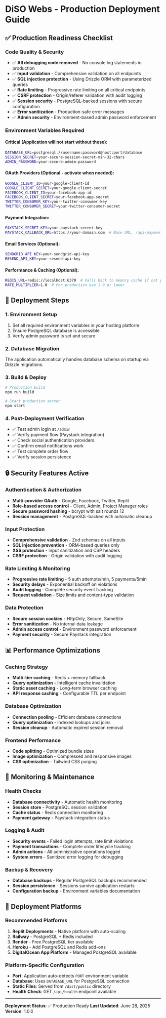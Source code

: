 # DiSO Webs - Production Deployment Guide

## ✅ Production Readiness Checklist

### Code Quality & Security
- ✅ **All debugging code removed** - No console.log statements in production
- ✅ **Input validation** - Comprehensive validation on all endpoints
- ✅ **SQL injection protection** - Using Drizzle ORM with parameterized queries
- ✅ **Rate limiting** - Progressive rate limiting on all critical endpoints
- ✅ **CSRF protection** - Origin/referer validation with audit logging
- ✅ **Session security** - PostgreSQL-backed sessions with secure configuration
- ✅ **Error sanitization** - Production-safe error messages
- ✅ **Admin security** - Environment-based admin password enforcement

### Environment Variables Required

#### Critical (Application will not start without these):
```bash
DATABASE_URL=postgresql://username:password@host:port/database
SESSION_SECRET=your-secure-session-secret-min-32-chars
ADMIN_PASSWORD=your-secure-admin-password
```

#### OAuth Providers (Optional - activate when needed):
```bash
GOOGLE_CLIENT_ID=your-google-client-id
GOOGLE_CLIENT_SECRET=your-google-client-secret
FACEBOOK_CLIENT_ID=your-facebook-app-id
FACEBOOK_CLIENT_SECRET=your-facebook-app-secret
TWITTER_CONSUMER_KEY=your-twitter-consumer-key
TWITTER_CONSUMER_SECRET=your-twitter-consumer-secret
```

#### Payment Integration:
```bash
PAYSTACK_SECRET_KEY=your-paystack-secret-key
PAYSTACK_CALLBACK_URL=https://your-domain.com  # Base URL, /api/payments/callback will be appended
```

#### Email Services (Optional):
```bash
SENDGRID_API_KEY=your-sendgrid-api-key
RESEND_API_KEY=your-resend-api-key
```

#### Performance & Caching (Optional):
```bash
REDIS_URL=redis://localhost:6379  # Falls back to memory cache if not provided
RATE_MULTIPLIER=1.0  # For production use 1.0 or lower
```

## 🚀 Deployment Steps

### 1. Environment Setup
1. Set all required environment variables in your hosting platform
2. Ensure PostgreSQL database is accessible
3. Verify admin password is set and secure

### 2. Database Migration
The application automatically handles database schema on startup via Drizzle migrations.

### 3. Build & Deploy
```bash
# Production build
npm run build

# Start production server
npm start
```

### 4. Post-Deployment Verification
- ✅ Test admin login at `/admin`
- ✅ Verify payment flow (Paystack integration)
- ✅ Check social authentication providers
- ✅ Confirm email notifications work
- ✅ Test complete order flow
- ✅ Verify session persistence

## 🔒 Security Features Active

### Authentication & Authorization
- **Multi-provider OAuth** - Google, Facebook, Twitter, Replit
- **Role-based access control** - Client, Admin, Project Manager roles
- **Secure password hashing** - bcrypt with salt rounds 12
- **Session management** - PostgreSQL-backed with automatic cleanup

### Input Protection
- **Comprehensive validation** - Zod schemas on all inputs
- **SQL injection prevention** - ORM-based queries only
- **XSS protection** - Input sanitization and CSP headers
- **CSRF protection** - Origin validation with audit logging

### Rate Limiting & Monitoring
- **Progressive rate limiting** - 5 auth attempts/min, 5 payments/5min
- **Security delays** - Exponential backoff on violations
- **Audit logging** - Complete security event tracking
- **Request validation** - Size limits and content-type validation

### Data Protection
- **Secure session cookies** - HttpOnly, Secure, SameSite
- **Error sanitization** - No internal data leakage
- **Admin access control** - Environment password enforcement
- **Payment security** - Secure Paystack integration

## 📊 Performance Optimizations

### Caching Strategy
- **Multi-tier caching** - Redis + memory fallback
- **Query optimization** - Intelligent cache invalidation
- **Static asset caching** - Long-term browser caching
- **API response caching** - Configurable TTL per endpoint

### Database Optimization
- **Connection pooling** - Efficient database connections
- **Query optimization** - Indexed lookups and joins
- **Session cleanup** - Automatic expired session removal

### Frontend Performance
- **Code splitting** - Optimized bundle sizes
- **Image optimization** - Compressed and responsive images
- **CSS optimization** - Tailwind CSS purging

## 🔧 Monitoring & Maintenance

### Health Checks
- **Database connectivity** - Automatic health monitoring
- **Session store** - PostgreSQL session validation
- **Cache status** - Redis connection monitoring
- **Payment gateway** - Paystack integration status

### Logging & Audit
- **Security events** - Failed login attempts, rate limit violations
- **Payment transactions** - Complete order lifecycle tracking
- **Admin actions** - All administrative operations logged
- **System errors** - Sanitized error logging for debugging

### Backup & Recovery
- **Database backups** - Regular PostgreSQL backups recommended
- **Session persistence** - Sessions survive application restarts
- **Configuration backup** - Environment variables documentation

## 🎯 Deployment Platforms

### Recommended Platforms
1. **Replit Deployments** - Native platform with auto-scaling
2. **Railway** - PostgreSQL + Redis included
3. **Render** - Free PostgreSQL tier available
4. **Heroku** - Add PostgreSQL and Redis add-ons
5. **DigitalOcean App Platform** - Managed PostgreSQL available

### Platform-Specific Configuration
- **Port**: Application auto-detects `PORT` environment variable
- **Database**: Uses `DATABASE_URL` for PostgreSQL connection
- **Static Files**: Served from `/dist/public` directory
- **Health Check**: GET `/api/health` endpoint available

---

**Deployment Status**: ✅ Production Ready
**Last Updated**: June 28, 2025
**Version**: 1.0.0